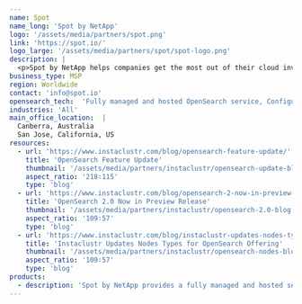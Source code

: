```yaml
---
name: Spot
name_long: 'Spot by NetApp'
logo: '/assets/media/partners/spot.png'
link: 'https://spot.io/'
logo_large: '/assets/media/partners/spot/spot-logo.png'
description: |
  <p>Spot by NetApp helps companies get the most out of their cloud investments. Our CloudOps portfolio helps customers securely and reliably deploy, operate and scale applications and infrastructure in the cloud.</p>
business_type: MSP
region: Worldwide
contact: 'info@spot.io'
opensearch_tech:  'Fully managed and hosted OpenSearch service, Configure through the Spot SaaS platform, Spot API or Terraform, 24x7 Expert support, SOC 2, PCI Private Network and PrivateLink enabled, Built-in monitoring, 99.999% SLA, Run in your cloud provider account or ours'
industries: 'All'
main_office_location:  |
  Canberra, Australia
  San Jose, California, US
resources:
  - url: 'https://www.instaclustr.com/blog/opensearch-feature-update/'
    title: 'OpenSearch Feature Update'
    thumbnail: '/assets/media/partners/instaclustr/opensearch-update-blog.png'
    aspect_ratio: '218∶115'
    type: 'blog'
  - url: 'https://www.instaclustr.com/blog/opensearch-2-now-in-preview-release/'
    title: 'OpenSearch 2.0 Now in Preview Release'
    thumbnail: '/assets/media/partners/instaclustr/opensearch-2.0-blog.png'
    aspect_ratio: '109∶57'
    type: 'blog'
  - url: 'https://www.instaclustr.com/blog/instaclustr-updates-nodes-types-for-opensearch-offering/'
    title: 'Instaclustr Updates Nodes Types for OpenSearch Offering'
    thumbnail: '/assets/media/partners/instaclustr/opensearch-nodes-blog.png'
    aspect_ratio: '109∶57'
    type: 'blog'
products:
  - description: 'Spot by NetApp provides a fully managed and hosted service for OpenSearch on your cloud provider of choice under the Apache 2.0 License.'
---
```

